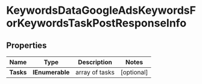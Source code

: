 # KeywordsDataGoogleAdsKeywordsForKeywordsTaskPostResponseInfo


## Properties

| Name | Type | Description | Notes |
|------------ | ------------- | ------------- | -------------|
**Tasks** | **IEnumerable<KeywordsDataGoogleAdsKeywordsForKeywordsTaskPostTaskInfo>** | array of tasks |[optional]|